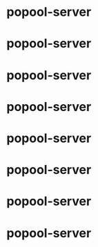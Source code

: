# popool-server
# popool-server
# popool-server
# popool-server
# popool-server
# popool-server
# popool-server
# popool-server
